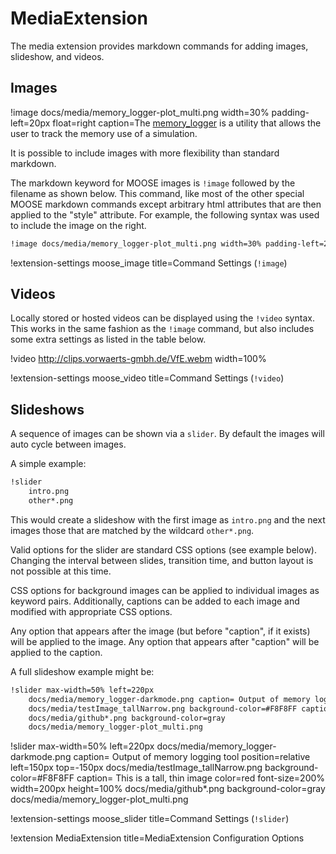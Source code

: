 # MediaExtension

The media extension provides markdown commands for adding images, slideshow, and videos.

## Images

!image docs/media/memory_logger-plot_multi.png width=30% padding-left=20px float=right caption=The [memory_logger](/memory_logger.md) is a utility that allows the user to track the memory use of a simulation.

It is possible to include images with more flexibility than standard markdown.

The markdown keyword for MOOSE images is `!image` followed by the filename as shown below. This
command, like most of the other special MOOSE markdown commands except arbitrary html attributes
that are then applied to the "style" attribute. For example, the following syntax was used to
include the image on the right.

```markdown
!image docs/media/memory_logger-plot_multi.png width=30% padding-left=20px float=right caption=The [memory_logger](/memory_logger.md) is a utility that allows the user to track the memory use of a simulation.
```

!extension-settings moose_image title=Command Settings (`!image`)

## Videos

Locally stored or hosted videos can be displayed using the `!video` syntax. This works in the same
fashion as the `!image` command, but also includes some extra settings as listed in the table
below.

!video http://clips.vorwaerts-gmbh.de/VfE.webm width=100%

!extension-settings moose_video title=Command Settings (`!video`)


## Slideshows
A sequence of images can be shown via a `slider`.
By default the images will auto cycle between images.

A simple example:

```markdown
!slider
    intro.png
    other*.png
```

This would create a slideshow with the first image as `intro.png` and the next images those that are matched by the wildcard `other*.png`.

Valid options for the slider are standard CSS options (see example below).  Changing
the interval between slides, transition time, and button layout is not possible
at this time.

CSS options for background images can be applied to individual images as keyword
pairs.  Additionally, captions can be added to each image and
modified with appropriate CSS options.

Any option that appears after the image (but before "caption", if it exists)
will be applied to the image.  Any option that
appears after "caption" will be applied to the caption.

A full slideshow example might be:
```markdown
!slider max-width=50% left=220px
    docs/media/memory_logger-darkmode.png caption= Output of memory logging tool position=relative left=150px top=-150px
    docs/media/testImage_tallNarrow.png background-color=#F8F8FF caption= This is a tall, thin image color=red font-size=200% width=200px height=100%
    docs/media/github*.png background-color=gray
    docs/media/memory_logger-plot_multi.png
```

!slider max-width=50% left=220px
    docs/media/memory_logger-darkmode.png caption= Output of memory logging tool position=relative left=150px top=-150px
    docs/media/testImage_tallNarrow.png background-color=#F8F8FF caption= This is a tall, thin image color=red font-size=200% width=200px height=100%
    docs/media/github*.png background-color=gray
    docs/media/memory_logger-plot_multi.png

!extension-settings moose_slider title=Command Settings (`!slider`)


!extension MediaExtension title=MediaExtension Configuration Options
